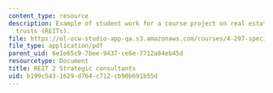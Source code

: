 ```yaml
---
content_type: resource
description: Example of student work for a course project on real estate investment
  trusts (REITs).
file: https://ol-ocw-studio-app-qa.s3.amazonaws.com/courses/4-297-special-problems-in-architecture-studies-fall-2000/b199c5431629d764c712cb90b691b55d_AyanSen.pdf
file_type: application/pdf
parent_uid: 6e1e65c9-7bee-9437-ce6e-7712a84eb45d
resourcetype: Document
title: REIT 2 Strategic consultants
uid: b199c543-1629-d764-c712-cb90b691b55d
---
```

